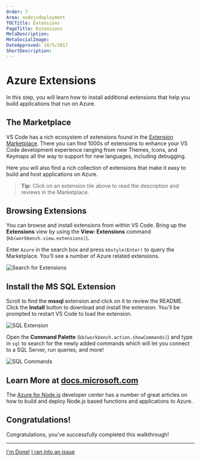```yaml
---
Order: 7
Area: nodejsdeployment
TOCTitle: Extensions
PageTitle: Extensions
MetaDescription:
MetaSocialImage:
DateApproved: 10/5/2017
ShortDescription:
---
```


# Azure Extensions

In this step, you will learn how to install additional extensions that help you
build applications that run on Azure.

## The Marketplace

VS Code has a rich ecosystem of extensions found in the
[Extension Marketplace](https://marketplace.visualstudio.com/vscode). There you
can find 1000s of extensions to enhance your VS Code development experience
ranging from new Themes, Icons, and Keymaps all the way to support for new
languages, including debugging.

Here you will also find a rich collection of extensions that make it easy to
build and host applications on Azure.

<div class="marketplace-extensions-azure-curated"></div>

> **Tip:** Click on an extension tile above to read the description and reviews
> in the Marketplace.

## Browsing Extensions

You can browse and install extensions from within VS Code. Bring up the
**Extensions** view by using the **View: Extensions** command
(`kb(workbench.view.extensions)`).

Enter `Azure` in the search box and press `kbstyle(Enter)` to query the
Marketplace. You'll see a number of Azure related extensions.

![Search for Extensions](images/nodejs-deployment/searchforextension.png)

## Install the MS SQL Extension

Scroll to find the **mssql** extension and click on it to review the README.
Click the **Install** button to download and install the extension. You'll be
prompted to restart VS Code to load the extension.

![SQL Extension](images/nodejs-deployment/sqlextension.png)

Open the **Command Palette** (`kb(workbench.action.showCommands)`) and type in
`sql` to search for the newly added commands which will let you connect to a SQL
Server, run queries, and more!

![SQL Commands](images/nodejs-deployment/sqlcommands.png)

## Learn More at [docs.microsoft.com](https://docs.microsoft.com)

The
[Azure for Node.js](https://docs.microsoft.com/en-us/nodejs/azure/?view=azure-node-2.0.0)
developer center has a number of great articles on how to build and deploy
Node.js based functions and applications to Azure.

## Congratulations!

Congratulations, you've successfully completed this walkthrough!

---

<a class="tutorial-next-btn" href="/docs">I'm Done!</a>
<a class="tutorial-feedback-btn" onclick="reportIssue('node-deployment', 'extensions')" href="javascript:void(0)">I
ran into an issue</a>
